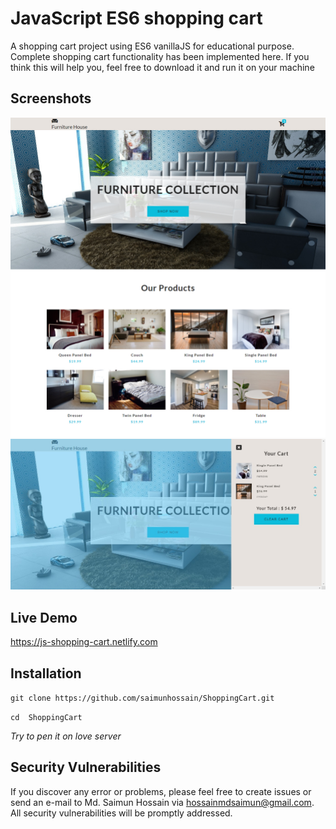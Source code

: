 # JavaScript ES6 shopping cart

A shopping cart project using ES6 vanillaJS for educational purpose. Complete shopping cart functionality has been implemented here. If you think this will help you, feel free to download it and run it on your machine

## Screenshots

![ScreenShot](/screenshots/screenshot1.jpg)
![ScreenShot](/screenshots/screenshot2.jpg)

## Live Demo
https://js-shopping-cart.netlify.com

## Installation

```git clone https://github.com/saimunhossain/ShoppingCart.git```

```cd  ShoppingCart```

*Try to pen it on love server*

## Security Vulnerabilities

If you discover any error or problems, please feel free to create issues or send an e-mail to Md. Saimun Hossain via [hossainmdsaimun@gmail.com](mailto:hossainmdsaimun@gmail.com). All security vulnerabilities will be promptly addressed.
